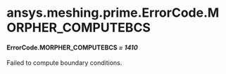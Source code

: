 # ansys.meshing.prime.ErrorCode.MORPHER_COMPUTEBCS



#### ErrorCode.MORPHER_COMPUTEBCS *= 1410*

Failed to compute boundary conditions.

<!-- !! processed by numpydoc !! -->
